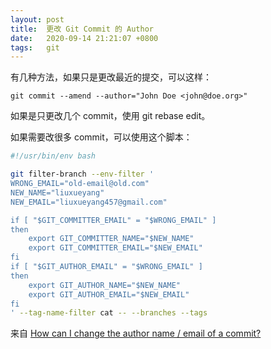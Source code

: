 ```yaml
---
layout: post
title:  更改 Git Commit 的 Author
date:   2020-09-14 21:21:07 +0800
tags:   git
---
```


有几种方法，如果只是更改最近的提交，可以这样：

```
git commit --amend --author="John Doe <john@doe.org>"
```

如果是只更改几个 commit，使用 git rebase edit。

如果需要改很多 commit，可以使用这个脚本：

```sh
#!/usr/bin/env bash

git filter-branch --env-filter '
WRONG_EMAIL="old-email@old.com"
NEW_NAME="liuxueyang"
NEW_EMAIL="liuxueyang457@gmail.com"

if [ "$GIT_COMMITTER_EMAIL" = "$WRONG_EMAIL" ]
then
    export GIT_COMMITTER_NAME="$NEW_NAME"
    export GIT_COMMITTER_EMAIL="$NEW_EMAIL"
fi
if [ "$GIT_AUTHOR_EMAIL" = "$WRONG_EMAIL" ]
then
    export GIT_AUTHOR_NAME="$NEW_NAME"
    export GIT_AUTHOR_EMAIL="$NEW_EMAIL"
fi
' --tag-name-filter cat -- --branches --tags
```

来自 [How can I change the author name / email of a commit?](https://www.git-tower.com/learn/git/faq/change-author-name-email/)
